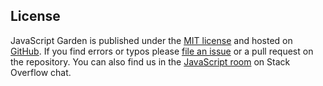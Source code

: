 ## License

JavaScript Garden is published under the [MIT license][1] and hosted on
[GitHub][2]. If you find errors or typos please [file an issue][3] or a pull 
request on the repository. You can also find us in the [JavaScript room][4] on
Stack Overflow chat. 

[1]: https://github.com/BonsaiDen/JavaScript-Garden/blob/next/LICENSE
[2]: https://github.com/BonsaiDen/JavaScript-Garden
[3]: https://github.com/BonsaiDen/JavaScript-Garden/issues
[4]: http://chat.stackoverflow.com/rooms/17/javascript

